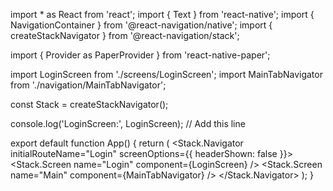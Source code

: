 import * as React from 'react';
import { Text } from 'react-native';
import { NavigationContainer } from '@react-navigation/native';
import { createStackNavigator } from '@react-navigation/stack';

import { Provider as PaperProvider } from 'react-native-paper';

import LoginScreen from './screens/LoginScreen';
import MainTabNavigator from './navigation/MainTabNavigator';

const Stack = createStackNavigator();

console.log('LoginScreen:', LoginScreen); // Add this line

export default function App() {
  return (
    <PaperProvider>
      <NavigationContainer>
        <Stack.Navigator initialRouteName="Login" screenOptions={{ headerShown: false }}>
          <Stack.Screen name="Login" component={LoginScreen} />
          <Stack.Screen name="Main" component={MainTabNavigator} />
        </Stack.Navigator>
      </NavigationContainer>
    </PaperProvider>
  );
}
